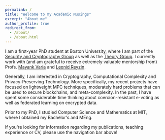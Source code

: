 ```yaml
---
permalink: /
title: "Welcome to my Academic Musings"
excerpt: "About me"
author_profile: true
redirect_from: 
  - /about/
  - /about.html
---
```


I am a first-year PhD student at Boston University, where I am part of the [Security and Cryptography Group](https://www.bu.edu/cs/groups/busec/) as well as the [Theory Group](https://www.bu.edu/tcs/). I currently work with (and am grateful to receive extremely valuable mentorship from) Profs. [Mayank Varia](https://www.mvaria.com/) and [Leonid Reyzin](https://www.cs.bu.edu/~reyzin/).

Generally, I am interested in Cryptography, Computational Complexity and Privacy-Preserving Technology. More specifically, my recent projects have focused on lightweight MPC techniques, moderately hard problems that can be used to secure blockchains, and meta-complexity. In the past, I have spent some considerable time thinking about coercion-resistant e-voting as well as federated learning on encrypted data.

Prior to my PhD, I studied Computer Science and Mathematics at MIT, where I obtained my Bachelor's and MEng. 

If you're looking for information regarding my publications, teaching experience or CV, please use the navigation bar above!